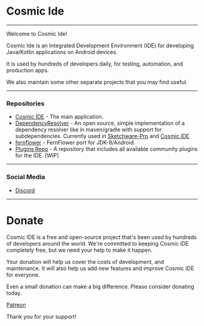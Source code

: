 # Cosmic Ide
---

Welcome to Cosmic Ide!

Cosmic Ide is an Integrated Development Environment (IDE) for developing Java/Kotlin applications on Android devices.

It is used by hundreds of developers daily, for testing, automation, and production apps.

We also maintain some other separate projects that you may find useful.

---

### Repositories
- [Cosmic IDE](https://github.com/Cosmic-Ide/Cosmic-Ide) - The main application.
- [DependencyResolver](https://github.com/Cosmic-Ide/DependencyResolver) - An open source, simple implementation of a dependency resolver like in maven/gradle with support for subdependencies. Currently used in [Sketchware-Pro](https://github.com/Sketchware-Pro/Sketchware-Pro) and [Cosmic IDE](https://github.com/Cosmic-Ide/Cosmic-Ide)
- [fernflower](https://github.com/Cosmic-Ide/fernflower) - FernFlower port for JDK-8/Android.
- [Plugins Repo](https://github.com/Cosmic-Ide/plugins-repo) - A repository that includes all available community plugins for the IDE. [WIP]

----

### Social Media
- [Discord](https://discord.gg/8Gu6YCq2eS)

---

# Donate
Cosmic IDE is a free and open-source project that's been used by hundreds of developers around the world. We're committed to keeping Cosmic IDE completely free, but we need your help to make it happen.

Your donation will help us cover the costs of development, and maintenance. It will also help us add new features and improve Cosmic IDE for everyone.

Even a small donation can make a big difference. Please consider donating today.

[Patreon](https://patreon.com/cosmicide)

Thank you for your support!
